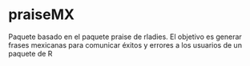 # praiseMX
Paquete basado en el paquete praise de rladies. El objetivo es generar frases mexicanas para comunicar éxitos y errores a los usuarios de un paquete de R
